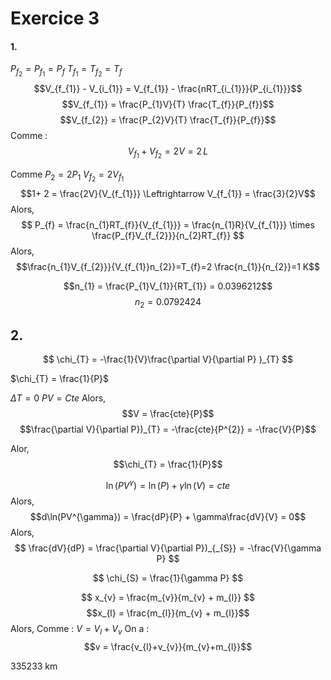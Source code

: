 # Exercice 3
#### 1.
$P_{f_{2}} = P_{f_{1}} = P_{f}$
$T_{f_1} = T_{f_{2}} = T_{f}$
$$V_{f_{1}} - V_{i_{1}} = V_{f_{1}} - \frac{nRT_{i_{1}}}{P_{i_{1}}}$$
$$V_{f_{1}} = \frac{P_{1}V}{T} \frac{T_{f}}{P_{f}}$$
$$V_{f_{2}} = \frac{P_{2}V}{T} \frac{T_{f}}{P_{f}}$$
Comme :
$$V_{f_{1}} + V_{f_{2}} = 2V = 2 \, L$$


Comme $P_{2} = 2P_{1}$
$V_{f_{2}} = 2V_{f_{1}}$
$$1+ 2 = \frac{2V}{V_{f_{1}}} \Leftrightarrow V_{f_{1}} = \frac{3}{2}V$$
Alors, 
$$
P_{f} = \frac{n_{1}RT_{f}}{V_{f_{1}}} = \frac{n_{1}R}{V_{f_{1}}} \times \frac{P_{f}V_{f_{2}}}{n_{2}RT_{f}}
$$
Alors, 
$$\frac{n_{1}V_{f_{2}}}{V_{f_{1}}n_{2}}=T_{f}=2 \frac{n_{1}}{n_{2}}=1 K$$

$$n_{1} = \frac{P_{1}V_{1}}{RT_{1}} = 0.0396212$$
$$n_{2} = 0.0792424$$

## 2.
$$
\chi_{T} = -\frac{1}{V}\frac{\partial V}{\partial P} )_{T}
$$

$\chi_{T} = \frac{1}{P}$

$\Delta T =0$
$PV = Cte$ Alors, 
$$V = \frac{cte}{P}$$
$$\frac{\partial V}{\partial P})_{T} = -\frac{cte}{P^{2}} = -\frac{V}{P}$$

Alor, 
$$\chi_{T} = \frac{1}{P}$$


$$\ln(PV^{\gamma}) = \ln(P) + \gamma \ln(V) = cte$$
Alors, 
$$d\ln(PV^{\gamma}) = \frac{dP}{P} + \gamma\frac{dV}{V} = 0$$
Alors, 
$$
\frac{dV}{dP} = \frac{\partial V}{\partial P})_{_{S}}   = -\frac{V}{\gamma P}
$$

$$
\chi_{S} = \frac{1}{\gamma P}
$$


$$
x_{v} = \frac{m_{v}}{m_{v} + m_{l}}
$$
$$x_{l} = \frac{m_{l}}{m_{v} + m_{l}}$$
Alors, 
Comme : $V = V_{l}+V_{v}$
On a : 
$$v = \frac{v_{l}+v_{v}}{m_{v}+m_{l}}$$




335233 km
